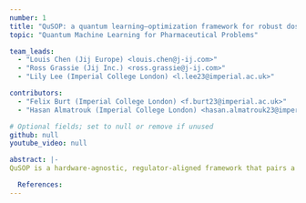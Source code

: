 ```yaml
---
number: 1
title: "QuSOP: a quantum learning–optimization framework for robust dose selection in early clinical development"
topic: "Quantum Machine Learning for Pharmaceutical Problems"

team_leads:
  - "Louis Chen (Jij Europe) <louis.chen@j-ij.com>"
  - "Ross Grassie (Jij Inc.) <ross.grassie@j-ij.com>"
  - "Lily Lee (Imperial College London) <l.lee23@imperial.ac.uk>"

contributors:
  - "Felix Burt (Imperial College London) <f.burt23@imperial.ac.uk>"
  - "Hasan Almatrouk (Imperial College London) <hasan.almatrouk23@imperial.ac.uk>"

# Optional fields; set to null or remove if unused
github: null
youtube_video: null

abstract: |-
QuSOP is a hardware-agnostic, regulator-aligned framework that pairs a quantum LSTM (QLSTM) predictor with quantum Monte Carlo (QMC) to enable uncertainty-aware, chance-constrained dose selection in PK/PD. QLSTM learns 24-h and 168-h biomarker trajectories from sparse data

  References:
---
```

